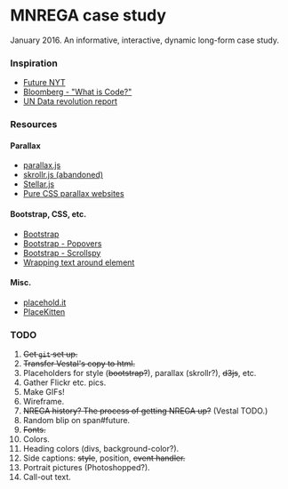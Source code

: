 MNREGA case study
=================

January 2016. An informative, interactive, dynamic long-form case study. 

### Inspiration
* [Future NYT](http://futurenytimes.org/)
* [Bloomberg - "What is Code?"](http://www.bloomberg.com/graphics/2015-paul-ford-what-is-code/)
* [UN Data revolution report](http://www.undatarevolution.org/report/)

### Resources

#### Parallax
* [parallax.js](https://pixelcog.github.io/parallax.js/)
* [skrollr.js (abandoned)](https://prinzhorn.github.io/skrollr/)
* [Stellar.js](http://markdalgleish.com/projects/stellar.js/)
* [Pure CSS parallax websites](http://keithclark.co.uk/articles/pure-css-parallax-websites/)

#### Bootstrap, CSS, etc.
* [Bootstrap](https://getbootstrap.com/)
* [Bootstrap - Popovers](https://getbootstrap.com/javascript/#popovers)
* [Bootstrap - Scrollspy](https://getbootstrap.com/javascript/#scrollspy)
* [Wrapping text around element](https://stackoverflow.com/questions/6217907/wrapping-text-block-elements-around-images)

#### Misc.
* [placehold.it](https://placehold.it/)
* [PlaceKitten](http://placekitten.com/)


### TODO
1. ~~Get `git` set up.~~
2. ~~Transfer Vestal's copy to html.~~
3. Placeholders for style (~~bootstrap?~~), parallax (skrollr?), ~~d3js~~, etc.
4. Gather Flickr etc. pics.
5. Make GIFs!
6. Wireframe.
7. ~~NREGA history? The process of getting NREGA up?~~ (Vestal TODO.)
8. Random blip on span#future.
9. ~~Fonts.~~
10. Colors. 
11. Heading colors (divs, background-color?).
12. Side captions: ~~style~~, position, ~~event handler.~~
13. Portrait pictures (Photoshopped?).
14. Call-out text.
